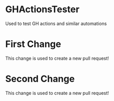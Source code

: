# GHActionsTester
Used to test GH actions and similar automations

# First Change
This change is used to create a new pull request!

# Second Change
This change is used to create a new pull request!
